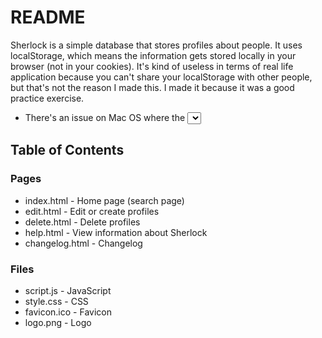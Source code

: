 # README #

Sherlock is a simple database that stores profiles about people. It uses localStorage, which means the information gets stored locally in your browser (not in your cookies). It's kind of useless in terms of real life application because you can't share your localStorage with other people, but that's not the reason I made this. I made it because it was a good practice exercise.

* There's an issue on Mac OS where the <select> doesn't take all of the CSS that I give it. It works on Windows and Linux and Chrome OS but for whatever reason on Mac OS, it only takes the font and color while it ignores everything about borders and padding. *

## Table of Contents ##

### Pages ###
- index.html - Home page (search page)
- edit.html - Edit or create profiles
- delete.html - Delete profiles
- help.html - View information about Sherlock
- changelog.html - Changelog

### Files ###
- script.js - JavaScript
- style.css - CSS
- favicon.ico - Favicon
- logo.png - Logo